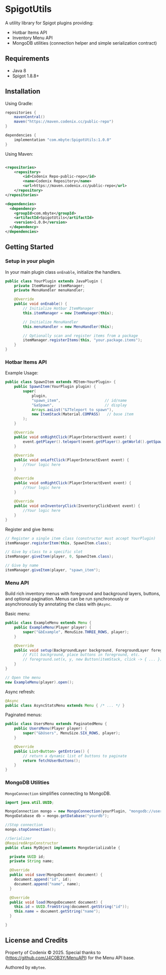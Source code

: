 # SpigotUtils

A utility library for Spigot plugins providing:
- Hotbar Items API 
- Inventory Menu API 
- MongoDB utilities (connection helper and simple serialization contract)

## Requirements
- Java 8
- Spigot 1.8.8+

## Installation

Using Gradle:

```gradle
repositories {
    mavenCentral()
    maven("https://maven.codenix.cc/public-repo")
}

dependencies {
    implementation "com.mbyte:SpigotUtils:1.0.0"
}
```
Using Maven:

```xml

<repositories>
    <repository>
        <id>Codenix Repo-public-repo</id>
        <name>Codenix Repository</name>
        <url>https://maven.codenix.cc/public-repo</url>
    </repository>
</repositories>

<dependencies>
  <dependency>
    <groupId>com.mbyte</groupId>
    <artifactId>SpigotUtils</artifactId>
    <version>1.0.0</version>
  </dependency>
</dependencies>
```


## Getting Started

### Setup in your plugin
In your main plugin class `onEnable`, initialize the handlers.

```java
public class YourPlugin extends JavaPlugin {
    private ItemManager itemManager;
    private MenuHandler menuHandler;

    @Override
    public void onEnable() {
        // Initialize Hotbar ItemManager 
        this.itemManager = new ItemManager(this);

        // Initialize MenuHandler 
        this.menuHandler = new MenuHandler(this);

        // Optionally scan and register items from a package
        itemManager.registerItems(this, "your.package.items");
    }
}
```

### Hotbar Items API
Example Usage:
```java
public class SpawnItem extends MItem<YourPlugin> {
    public SpawnItem(YourPlugin plugin) {
        super(
            plugin,
            "spawn_item",                    // id/name
            "&aSpawn",                       // display
            Arrays.asList("&7Teleport to spawn"),
            new ItemStack(Material.COMPASS)   // base item
        );
    }

    @Override
    public void onRightClick(PlayerInteractEvent event) {
        event.getPlayer().teleport(event.getPlayer().getWorld().getSpawnLocation());
    }
    
    @Override
    public void onLeftClick(PlayerInteractEvent event) {
        //Your logic here
    }

    @Override
    public void onRightClick(PlayerInteractEvent event) {
        //Your logic here
    }
    
    @Override
    public void onInventoryClick(InventoryClickEvent event) {
        //Your logic here
    }
}
```

Register and give items:

```java
// Register a single item class (constructor must accept YourPlugin)
itemManager.registerItem(this, SpawnItem.class);

// Give by class to a specific slot
itemManager.giveItem(player, 0, SpawnItem.class);

// Give by name 
itemManager.giveItem(player, "spawn_item");
```

### Menu API
Build rich inventory menus with foreground and background layers, buttons, and optional pagination. Menus can be run synchronously or asynchronously by annotating the class with `@Async`.

Basic menu:

```java
public class ExampleMenu extends Menu {
    public ExampleMenu(Player player) {
        super("&bExample", MenuSize.THREE_ROWS, player);
    }

    @Override
    public void setup(BackgroundLayer background, ForegroundLayer foreground) {
        // Fill background, place buttons in foreground, etc.
        // foreground.set(x, y, new Button(itemStack, click -> { ... }));
    }
}

// Open the menu
new ExampleMenu(player).open();
```

Async refresh:

```java
@Async
public class AsyncStatsMenu extends Menu { /* ... */ }
```

Paginated menus:

```java
public class UsersMenu extends PaginatedMenu {
    public UsersMenu(Player player) {
        super("&bUsers", MenuSize.SIX_ROWS, player);
    }

    @Override
    public List<Button> getEntries() {
        // return a dynamic list of buttons to paginate
        return fetchUserButtons();
    }
}
```

### MongoDB Utilities
`MongoConnection` simplifies connecting to MongoDB.

```java
import java.util.UUID;

MongoConnection mongo = new MongoConnection(yourPlugin, "mongodb://user:pass@host:27017/?authSource=admin");
MongoDatabase db = mongo.getDatabase("yourdb");

//Stop connection
mongo.stopConnection();

//Serializer
@RequiredArgsConstructor
public class MyObject implements MongoSerializable {

  private UUID id;
  private String name;

  @Override
  public void save(MongoDocument document) {
    document.append("id", id);
    document.append("name", name);
  }

  @Override
  public void load(MongoDocument document) {
    this.id = UUID.fromString(document.getString("id"));
    this.name = document.getString("name");
  }

}
```

## License and Credits
Property of Codenix © 2025.
Special thanks to (https://github.com/J4C0B3Y/MenuAPI) for the Menu API base.

Authored by `mBytee`.
